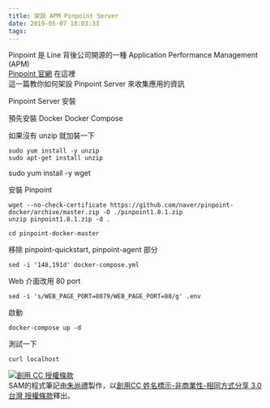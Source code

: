 ```yaml
---
title: 架設 APM Pinpoint Server
date: 2019-05-07 18:03:33
tags:
---
```



Pinpoint 是 Line 背後公司開源的一種 Application Performance Management (APM)  
[Pinpoint 官網](https://naver.github.io/pinpoint/) 在這裡  
這一篇教你如何架設 Pinpoint Server 來收集應用的資訊  

<!--more-->

Pinpoint Server 安裝

預先安裝
Docker
Docker Compose

如果沒有 unzip 就加裝一下
```
sudo yum install -y unzip
sudo apt-get install unzip
```

sudo yum install -y wget


安裝 Pinpoint
```
wget --no-check-certificate https://github.com/naver/pinpoint-docker/archive/master.zip -O ./pinpoint1.8.1.zip
unzip pinpoint1.8.1.zip -d .

cd pinpoint-docker-master
```

移除 pinpoint-quickstart, pinpoint-agent 部分
```
sed -i '148,191d' docker-compose.yml 
```

Web 介面改用 80 port
```
sed -i 's/WEB_PAGE_PORT=8079/WEB_PAGE_PORT=80/g' .env
```

啟動
```
docker-compose up -d
```

測試一下
```
curl localhost
```

<a rel="license" href="http://creativecommons.org/licenses/by-nc-sa/3.0/tw/"><img alt="創用 CC 授權條款" style="border-width:0" src="https://i.creativecommons.org/l/by-nc-sa/3.0/tw/88x31.png" /></a><br /><span xmlns:dct="http://purl.org/dc/terms/" property="dct:title">SAM的程式筆記</span>由<a xmlns:cc="http://creativecommons.org/ns#" href="https://blog.samchu.dev/" property="cc:attributionName" rel="cc:attributionURL">朱尚禮</a>製作，以<a rel="license" href="http://creativecommons.org/licenses/by-nc-sa/3.0/tw/">創用CC 姓名標示-非商業性-相同方式分享 3.0 台灣 授權條款</a>釋出。